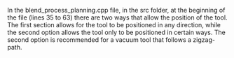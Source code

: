 In the blend_process_planning.cpp file, in the src folder, at the beginning of the file (lines 35 to 63) there are two ways that allow the position of the tool. The first section allows for the tool to be positioned in any direction, while the second option allows the tool only to be positioned in certain ways. The second option is recommended for a vacuum tool that follows a zigzag-path.